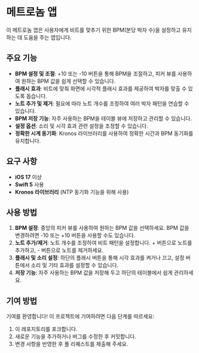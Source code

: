 # 메트로놈 앱

이 메트로놈 앱은 사용자에게 비트를 맞추기 위한 BPM(분당 박자 수)을 설정하고 유지하는 데 도움을 주는 앱입니다.

## 주요 기능

- **BPM 설정 및 조절**: +10 또는 -10 버튼을 통해 BPM을 조절하고, 피커 뷰를 사용하여 원하는 BPM 값을 쉽게 선택할 수 있습니다.
- **플래시 효과**: 비트에 맞춰 화면에 시각적 플래시 효과를 제공하여 박자를 맞출 수 있도록 돕습니다.
- **노트 추가 및 제거**: 필요에 따라 노트 개수를 조정하여 여러 박자 패턴을 연습할 수 있습니다.
- **BPM 저장 기능**: 자주 사용하는 BPM을 테이블 뷰에 저장하고 관리할 수 있습니다.
- **설정 옵션**: 소리 및 시각 효과 관련 설정을 조정할 수 있습니다.
- **정확한 시계 동기화**: Kronos 라이브러리를 사용하여 정확한 시간과 BPM 동기화를 유지합니다.

## 요구 사항

- **iOS 17** 이상
- **Swift 5** 사용
- **Kronos 라이브러리** (NTP 동기화 기능을 위해 사용)

## 사용 방법

1. **BPM 설정**: 중앙의 피커 뷰를 사용하여 원하는 BPM 값을 선택하세요. BPM 값을 변경하려면 -10 또는 +10 버튼을 사용할 수도 있습니다.
2. **노트 추가/제거**: 노트 개수를 조정하여 비트 패턴을 설정합니다. + 버튼으로 노트를 추가하고, - 버튼으로 노트를 제거하세요.
3. **플래시 및 소리 설정**: 하단의 플래시 버튼을 통해 시각 효과를 켜거나 끄고, 설정 버튼에서 소리 및 기타 효과를 설정할 수 있습니다.
4. **저장 기능**: 자주 사용하는 BPM 값을 저장해 두고 하단의 테이블에서 쉽게 관리하세요.

## 기여 방법

기여를 환영합니다! 
이 프로젝트에 기여하려면 다음 단계를 따르세요:

1. 이 레포지토리를 포크합니다.
2. 새로운 기능을 추가하거나 버그를 수정한 후 커밋합니다.
3. 변경 사항을 반영한 후 풀 리퀘스트를 제출해 주세요.
